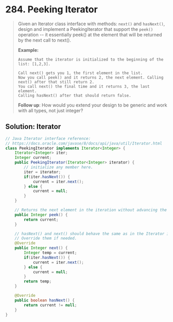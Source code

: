 # 284. Peeking Iterator

> Given an Iterator class interface with methods: `next()` and `hasNext()`, design and implement a PeekingIterator that support the `peek()` operation -- it essentially peek\(\) at the element that will be returned by the next call to next\(\).
>
> **Example:**
>
> ```text
> Assume that the iterator is initialized to the beginning of the list: [1,2,3].
>
> Call next() gets you 1, the first element in the list.
> Now you call peek() and it returns 2, the next element. Calling next() after that still return 2. 
> You call next() the final time and it returns 3, the last element. 
> Calling hasNext() after that should return false.
> ```
>
> **Follow up**: How would you extend your design to be generic and work with all types, not just integer?

## Solution: Iterator

```java
// Java Iterator interface reference:
// https://docs.oracle.com/javase/8/docs/api/java/util/Iterator.html
class PeekingIterator implements Iterator<Integer> {
    Iterator<Integer> iter;
    Integer current;
	public PeekingIterator(Iterator<Integer> iterator) {
	    // initialize any member here.
	    iter = iterator;
        if(iter.hasNext()) {
            current = iter.next();
        } else {
            current = null;
        }
	}

    // Returns the next element in the iteration without advancing the iterator.
	public Integer peek() {
        return current;
	}

	// hasNext() and next() should behave the same as in the Iterator interface.
	// Override them if needed.
	@Override
	public Integer next() {
	    Integer temp = current;
        if(iter.hasNext()) {
            current = iter.next();
        } else {
            current = null;
        }
        return temp;
	}

	@Override
	public boolean hasNext() {
	    return current != null;
	}
}
```

